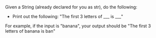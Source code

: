 Given a String (already declared for you as str), do the following:

- Print out the following: "The first 3 letters of \_\_\_ is ___"

For example, if the input is "banana", your output should be "The first 3 letters of banana is ban"

